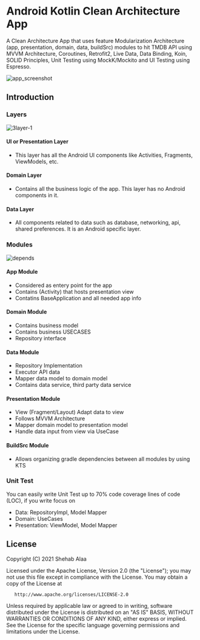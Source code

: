 Android Kotlin Clean Architecture App
=======================================

A Clean Architecture App that uses feature Modularization Architecture (app, presentation, domain, data, buildSrc) modules
to hit TMDB API using MVVM Architecture, Coroutines, Retrofit2, Live Data, Data Binding, Koin, SOLID Principles,
Unit Testing using MockK/Mockito and UI Testing using Espresso.

![app_screenshot](https://user-images.githubusercontent.com/39988066/147701770-ce6419aa-d212-4ce4-8657-f5742c75eef5.jpg)

Introduction
-------------

### Layers
![3layer-1](https://user-images.githubusercontent.com/39988066/147699856-bc10356a-4772-439d-a2c1-b6020843f936.png)

#### UI or Presentation Layer
- This layer has all the Android UI components like Activities, Fragments, ViewModels, etc.

#### Domain Layer
- Contains all the business logic of the app. This layer has no Android components in it.

#### Data Layer
- All components related to data such as database, networking, api, shared preferences. It is an Android specific layer.

### Modules
![depends](https://user-images.githubusercontent.com/39988066/147700089-345e1a60-1651-4121-8616-f9273f8e0412.png)

#### App Module
- Considered as entery point for the app
- Contains (Activity) that hosts presentation view
- Contatins BaseApplication and all needed app info

#### Domain Module
- Contains business model 
- Contains business USECASES
- Repository interface

#### Data Module
- Repository Implementation
- Executor API data
- Mapper data model to domain model
- Contains data service, third party data service  

#### Presentation Module
- View (Fragment/Layout) Adapt data to view 
- Follows MVVM Architecture
- Mapper domain model to presentation model
- Handle data input from view via UseCase

#### BuildSrc Module
- Allows organizing gradle dependencies between all modules by using KTS

### Unit Test
You can easily write Unit Test up to 70% code coverage lines of code (LOC), if you write focus on 
- Data: RepositoryImpl, Model Mapper 
- Domain: UseCases
- Presentation: ViewModel, Model Mapper

License
--------

 Copyright (C) 2021 Shehab Alaa

   Licensed under the Apache License, Version 2.0 (the "License");
   you may not use this file except in compliance with the License.
   You may obtain a copy of the License at

       http://www.apache.org/licenses/LICENSE-2.0

   Unless required by applicable law or agreed to in writing, software
   distributed under the License is distributed on an "AS IS" BASIS,
   WITHOUT WARRANTIES OR CONDITIONS OF ANY KIND, either express or implied.
   See the License for the specific language governing permissions and
   limitations under the License.
